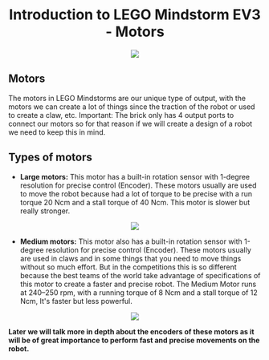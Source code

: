 <h1 align="center"> Introduction to LEGO Mindstorm EV3 - Motors</h1>

<p align="center">
  <img src="https://user-images.githubusercontent.com/101992463/200483465-c4d38d4b-7ee1-4f84-b695-e809c3cb4066.png" />
</p>

<h2> Motors </h2> 

The motors in LEGO Mindstorms are our unique type of output, with the motors we can create a lot of things since the traction of the robot or used to create a claw, etc. Important: The brick only has 4 output ports to connect our motors so for that reason if we will create a design of a robot we need to keep this in mind.  

<h2>Types of motors</h2>

- **Large motors:** This motor has a built-in rotation sensor with 1-degree resolution for precise control (Encoder). These motors usually are used to move the robot because had a lot of torque to be precise with a run torque 20 Ncm and a stall torque of 40 Ncm. This motor is slower but really stronger.

<p align="center">
  <img src="https://user-images.githubusercontent.com/101992463/200489434-1891ef67-2be6-4b0e-953f-fa2869fc2932.jpg" />
</p>

- **Medium motors:** This motor also has a built-in rotation sensor with 1-degree resolution for precise control (Encoder). These motors usually are used in claws and in some things that you need to move things without so much effort. But in the competitions this is so different because the best teams of the world take advantage of specifications of this motor to create a faster and precise robot. The Medium Motor runs at 240–250 rpm, with a running torque of 8 Ncm and a stall torque of 12 Ncm, It's faster but less powerful. 

<p align="center">
  <img src="https://user-images.githubusercontent.com/101992463/200491643-3c24a0ab-7141-4893-a8b2-609ccb00cc4b.jpg" />
</p>

**Later we will talk more in depth about the encoders of these motors as it will be of great importance to perform fast and precise movements on the robot.** 

